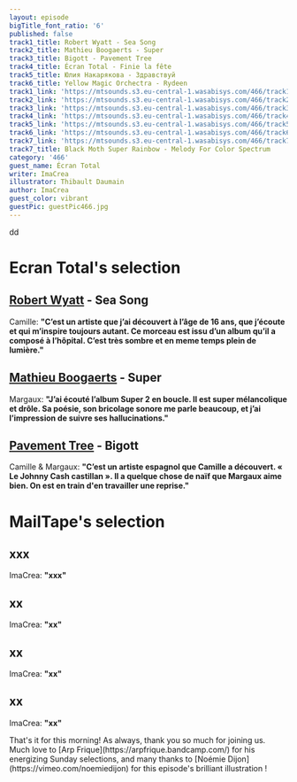 ```yaml
---
layout: episode
bigTitle_font_ratio: '6'
published: false
track1_title: Robert Wyatt - Sea Song
track2_title: Mathieu Boogaerts - Super
track3_title: Bigott - Pavement Tree
track4_title: Écran Total - Finie la fête
track5_title: Юлия Накарякова - Здравствуй
track6_title: Yellow Magic Orchectra - Rydeen
track1_link: 'https://mtsounds.s3.eu-central-1.wasabisys.com/466/track1.mp3'
track2_link: 'https://mtsounds.s3.eu-central-1.wasabisys.com/466/track2.mp3'
track3_link: 'https://mtsounds.s3.eu-central-1.wasabisys.com/466/track3.mp3'
track4_link: 'https://mtsounds.s3.eu-central-1.wasabisys.com/466/track4.mp3'
track5_link: 'https://mtsounds.s3.eu-central-1.wasabisys.com/466/track5.mp3'
track6_link: 'https://mtsounds.s3.eu-central-1.wasabisys.com/466/track6.mp3'
track7_link: 'https://mtsounds.s3.eu-central-1.wasabisys.com/466/track7.mp3'
track7_title: Black Moth Super Rainbow - Melody For Color Spectrum
category: '466'
guest_name: Écran Total
writer: ImaCrea
illustrator: Thibault Daumain
author: ImaCrea
guest_color: vibrant
guestPic: guestPic466.jpg
---
```

<p id="introduction"> dd
</p>

# Ecran Total's selection

## [Robert Wyatt](https://fr.wikipedia.org/wiki/Robert_Wyatt) - Sea Song
Camille: **"**C’est un artiste que j’ai découvert à l’âge de 16 ans, que j’écoute et qui m’inspire toujours autant. Ce morceau est issu d’un album qu’il a composé à l’hôpital. C’est très sombre et en meme temps plein de lumière.**"**

## [Mathieu Boogaerts](https://mathieuboogaerts.com/) - Super
Margaux: **"**J’ai écouté l’album Super 2 en boucle. Il est super mélancolique et drôle. Sa poésie, son bricolage sonore me parle beaucoup, et j’ai l’impression de suivre ses hallucinations.**"**

## [Pavement Tree](https://bigottband.bandcamp.com/album/pavement-tree) - Bigott
Camille & Margaux: **"**C’est un artiste espagnol que Camille a découvert. « Le Johnny Cash castillan ». Il a quelque chose de naïf que Margaux aime bien. On est en train d'en travailler une reprise.**"**


# MailTape's selection

## xxx
ImaCrea: **"**xxx**"**

## xx
ImaCrea: **"**xx**"**

## xx
ImaCrea: **"**xx**"**

## xx
ImaCrea: **"**xx**"**


<p id="outroduction">That's it for this morning! As always, thank you so much for joining us. Much love to [Arp Frique](https://arpfrique.bandcamp.com/) for his energizing Sunday selections, and many thanks to [Noémie Dijon](https://vimeo.com/noemiedijon) for this episode's brilliant illustration !</p>
